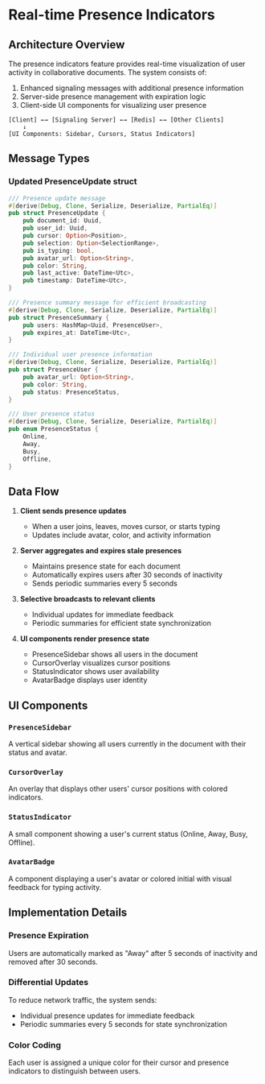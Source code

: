 # Real-time Presence Indicators

## Architecture Overview

The presence indicators feature provides real-time visualization of user activity in collaborative documents. The system consists of:

1. Enhanced signaling messages with additional presence information
2. Server-side presence management with expiration logic
3. Client-side UI components for visualizing user presence

```
[Client] ←→ [Signaling Server] ←→ [Redis] ←→ [Other Clients]
    ↓
[UI Components: Sidebar, Cursors, Status Indicators]
```

## Message Types

### Updated PresenceUpdate struct

```rust
/// Presence update message
#[derive(Debug, Clone, Serialize, Deserialize, PartialEq)]
pub struct PresenceUpdate {
    pub document_id: Uuid,
    pub user_id: Uuid,
    pub cursor: Option<Position>,
    pub selection: Option<SelectionRange>,
    pub is_typing: bool,
    pub avatar_url: Option<String>,
    pub color: String,
    pub last_active: DateTime<Utc>,
    pub timestamp: DateTime<Utc>,
}

/// Presence summary message for efficient broadcasting
#[derive(Debug, Clone, Serialize, Deserialize, PartialEq)]
pub struct PresenceSummary {
    pub users: HashMap<Uuid, PresenceUser>,
    pub expires_at: DateTime<Utc>,
}

/// Individual user presence information
#[derive(Debug, Clone, Serialize, Deserialize, PartialEq)]
pub struct PresenceUser {
    pub avatar_url: Option<String>,
    pub color: String,
    pub status: PresenceStatus,
}

/// User presence status
#[derive(Debug, Clone, Serialize, Deserialize, PartialEq)]
pub enum PresenceStatus {
    Online,
    Away,
    Busy,
    Offline,
}
```

## Data Flow

1. **Client sends presence updates**
   - When a user joins, leaves, moves cursor, or starts typing
   - Updates include avatar, color, and activity information

2. **Server aggregates and expires stale presences**
   - Maintains presence state for each document
   - Automatically expires users after 30 seconds of inactivity
   - Sends periodic summaries every 5 seconds

3. **Selective broadcasts to relevant clients**
   - Individual updates for immediate feedback
   - Periodic summaries for efficient state synchronization

4. **UI components render presence state**
   - PresenceSidebar shows all users in the document
   - CursorOverlay visualizes cursor positions
   - StatusIndicator shows user availability
   - AvatarBadge displays user identity

## UI Components

### `PresenceSidebar`

A vertical sidebar showing all users currently in the document with their status and avatar.

### `CursorOverlay`

An overlay that displays other users' cursor positions with colored indicators.

### `StatusIndicator`

A small component showing a user's current status (Online, Away, Busy, Offline).

### `AvatarBadge`

A component displaying a user's avatar or colored initial with visual feedback for typing activity.

## Implementation Details

### Presence Expiration

Users are automatically marked as "Away" after 5 seconds of inactivity and removed after 30 seconds.

### Differential Updates

To reduce network traffic, the system sends:
- Individual presence updates for immediate feedback
- Periodic summaries every 5 seconds for state synchronization

### Color Coding

Each user is assigned a unique color for their cursor and presence indicators to distinguish between users.